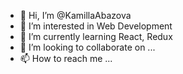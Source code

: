 - 👋 Hi, I’m @KamillaAbazova
- 👀 I’m interested in Web Development
- 🌱 I’m currently learning React, Redux
- 💞️ I’m looking to collaborate on ...
- 📫 How to reach me ...

<!---
KamillaAbazova/KamillaAbazova is a ✨ special ✨ repository because its `README.md` (this file) appears on your GitHub profile.
You can click the Preview link to take a look at your changes.
--->
